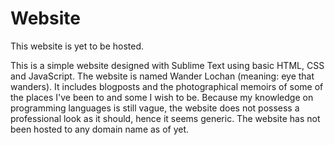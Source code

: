 # Website
This website is yet to be hosted.

This is a simple website designed with Sublime Text using basic HTML, CSS and JavaScript. The website is named Wander Lochan (meaning: eye that wanders). It includes blogposts and the photographical memoirs of some of the places I've been to and some I wish to be. Because my knowledge on programming languages is still vague, the website does not possess a professional look as it should, hence it seems generic. The website has not been hosted to any domain name as of yet.
